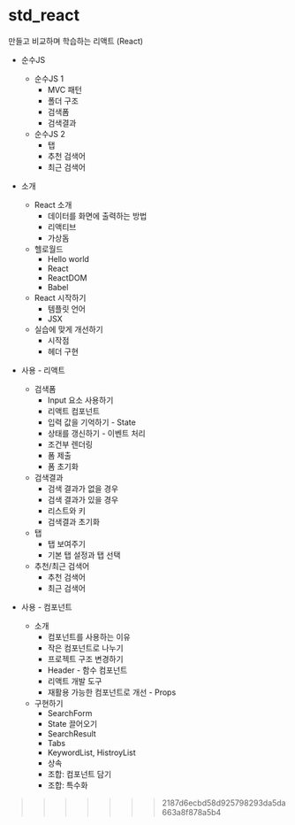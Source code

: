 # std_react

만들고 비교하며 학습하는 리액트 (React)

* 순수JS
  * 순수JS 1
    * MVC 패턴
    * 폴더 구조
    * 검색폼
    * 검색결과
  * 순수JS 2
    * 탭
    * 추천 검색어
    * 최근 검색어


* 소개
  * React 소개
    * 데이터를 화면에 출력하는 방법
    * 리액티브
    * 가상돔
  * 헬로월드
    * Hello world
    * React
    * ReactDOM
    * Babel
  * React 시작하기
    * 템플릿 언어
    * JSX
  * 실습에 맞게 개선하기
    * 시작점
    * 헤더 구현


* 사용 - 리액트
  * 검색폼
    * Input 요소 사용하기
    * 리액트 컴포넌트
    * 입력 값을 기억하기 - State
    * 상태를 갱신하기 - 이벤트 처리
    * 조건부 렌더링
    * 폼 제출
    * 폼 초기화
  * 검색결과
    * 검색 결과가 없을 경우
    * 검색 결과가 있을 경우
    * 리스트와 키
    * 검색결과 초기화
  * 탭
    * 탭 보여주기
    * 기본 탭 설정과 탭 선택 
  * 추천/최근 검색어
    * 추천 검색어
    * 최근 검색어 


* 사용 - 컴포넌트
  * 소개
    * 컴포넌트를 사용하는 이유
    * 작은 컴포넌트로 나누기
    * 프로젝트 구조 변경하기
    * Header - 함수 컴포넌트
    * 리액트 개발 도구
    * 재활용 가능한 컴포넌트로 개선 - Props
  * 구현하기
    * SearchForm
    * State 끌어오기
    * SearchResult
    * Tabs
    * KeywordList, HistroyList
    * 상속
    * 조합: 컴포넌트 담기
    * 조합: 특수화
>>>>>>> 2187d6ecbd58d925798293da5da663a8f878a5b4
